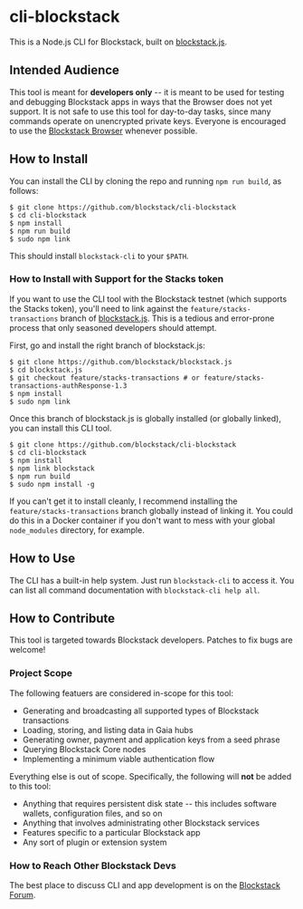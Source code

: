 # cli-blockstack
This is a Node.js CLI for Blockstack, built on
[blockstack.js](https://github.com/blockstack/blockstack.js).

## Intended Audience

This tool is meant for **developers only**
-- it is meant to be used for testing and debugging Blockstack apps in ways that
the Browser does not yet support.  It is not safe to use this tool for
day-to-day tasks, since many commands operate on unencrypted private keys.
Everyone is encouraged to use the [Blockstack
Browser](https://github.com/blockstack/blockstack-browser) whenever possible.

## How to Install

You can install the CLI by cloning the repo and running `npm run build`, as
follows:

```
$ git clone https://github.com/blockstack/cli-blockstack
$ cd cli-blockstack
$ npm install
$ npm run build
$ sudo npm link
```

This should install `blockstack-cli` to your `$PATH`.

### How to Install with Support for the Stacks token

If you want to use the CLI tool with the Blockstack testnet (which supports the
Stacks token), you'll need to link against the `feature/stacks-transactions`
branch of [blockstack.js](https://github.com/blockstack.js).  This is a tedious
and error-prone process that only seasoned developers should attempt.

First, go and install the right branch of blockstack.js:

```
$ git clone https://github.com/blockstack/blockstack.js
$ cd blockstack.js
$ git checkout feature/stacks-transactions # or feature/stacks-transactions-authResponse-1.3
$ npm install
$ sudo npm link
```

Once this branch of blockstack.js is globally installed (or globally linked),
you can install this CLI tool.

```
$ git clone https://github.com/blockstack/cli-blockstack
$ cd cli-blockstack
$ npm install
$ npm link blockstack
$ npm run build
$ sudo npm install -g
```

If you can't get it to install cleanly, I recommend installing the
`feature/stacks-transactions` branch globally instead of linking it.  You could
do this in a Docker container if you don't want to mess with your global
`node_modules` directory, for example.

## How to Use

The CLI has a built-in help system.  Just run `blockstack-cli` to access it.
You can list all command documentation with `blockstack-cli help all`.

## How to Contribute

This tool is targeted towards Blockstack developers.  Patches to fix bugs are
welcome!

### Project Scope

The following featuers are considered in-scope for this tool:

* Generating and broadcasting all supported types of Blockstack transactions
* Loading, storing, and listing data in Gaia hubs
* Generating owner, payment and application keys from a seed phrase
* Querying Blockstack Core nodes
* Implementing a minimum viable authentication flow

Everything else is out of scope.  Specifically, the following will **not** be
added to this tool:

* Anything that requires persistent disk state -- this includes software wallets, configuration
  files, and so on
* Anything that involves administrating other Blockstack services
* Features specific to a particular Blockstack app
* Any sort of plugin or extension system

### How to Reach Other Blockstack Devs

The best place to discuss CLI and app development is on the [Blockstack
Forum](https://forum.blockstack.org).
